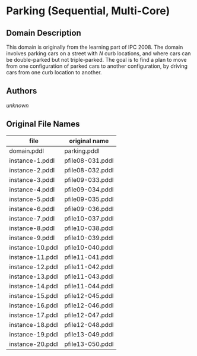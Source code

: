 # Parking (Sequential, Multi-Core)

## Domain Description

This domain is originally from the learning part of IPC 2008.
The domain involves parking cars on a street with *N* curb locations, and where cars can be double-parked but not triple-parked.
The goal is to find a plan to move from one configuration of parked cars to another configuration, by driving cars from one curb location to another.

## Authors

*unknown*

## Original File Names

| file             | original name    |
|------------------|------------------|
| domain.pddl      | parking.pddl     |
| instance-1.pddl  | pfile08-031.pddl |
| instance-2.pddl  | pfile08-032.pddl |
| instance-3.pddl  | pfile09-033.pddl |
| instance-4.pddl  | pfile09-034.pddl |
| instance-5.pddl  | pfile09-035.pddl |
| instance-6.pddl  | pfile09-036.pddl |
| instance-7.pddl  | pfile10-037.pddl |
| instance-8.pddl  | pfile10-038.pddl |
| instance-9.pddl  | pfile10-039.pddl |
| instance-10.pddl | pfile10-040.pddl |
| instance-11.pddl | pfile11-041.pddl |
| instance-12.pddl | pfile11-042.pddl |
| instance-13.pddl | pfile11-043.pddl |
| instance-14.pddl | pfile11-044.pddl |
| instance-15.pddl | pfile12-045.pddl |
| instance-16.pddl | pfile12-046.pddl |
| instance-17.pddl | pfile12-047.pddl |
| instance-18.pddl | pfile12-048.pddl |
| instance-19.pddl | pfile13-049.pddl |
| instance-20.pddl | pfile13-050.pddl |
